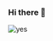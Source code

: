 ### Hi there 🛐

<!--
**Agustin-Esquivel04/Agustin-Esquivel04** is a ✨ _special_ ✨ repository because its `README.md` (this file) appears on your GitHub profile.

Here are some ideas to get you started:

- 🔭 I’m currently working on ...
- 🌱 I’m currently learning ...
- 💬 Ask me about ...
- 📫 How to reach me: ...
- 😄 Pronouns: El Esqui
- ⚡ Fun fact: ...
-->
![yes](https://user-images.githubusercontent.com/80325042/173486588-8ef1cd4e-46cd-45a0-ad5b-960cb4a90686.gif)
